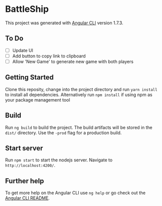 # BattleShip

This project was generated with [Angular CLI](https://github.com/angular/angular-cli) version 1.7.3.

## To Do
- [ ] Update UI
- [ ] Add button to copy link to clipboard
- [ ] Allow 'New Game' to generate new game with both players

## Getting Started
Clone this reposity, change into the project directory and run `yarn install` to install all dependencies. Alternatively run `npm install` if using npm as your package management tool

## Build

Run `ng build` to build the project. The build artifacts will be stored in the `dist/` directory. Use the `-prod` flag for a production build.

## Start server

Run `npm start` to start the nodejs server. Navigate to `http://localhost:4200/`.

## Further help

To get more help on the Angular CLI use `ng help` or go check out the [Angular CLI README](https://github.com/angular/angular-cli/blob/master/README.md).
